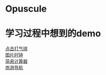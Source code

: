 # Opuscule
<h1>学习过程中想到的demo</h1>
<a href="https://htmlpreview.github.io/?https://github.com/cold-code/Opuscule/blob/master/Fly%20balloon/balloon.html">点击打气球</a><br>
<a href="https://htmlpreview.github.io/?https://github.com/cold-code/Opuscule/blob/master/The%20clock/The%20clock%20.html">图片时钟</a><br>
<a href="https://htmlpreview.github.io/?https://github.com/cold-code/Opuscule/blob/master/Simple%20calculator/08j.html">简易计算器</a><br>
<a href="https://htmlpreview.github.io/?https://github.com/cold-code/Opuscule/blob/master/tourism%20index/%E7%BB%93%E7%82%B9%E6%93%8D%E4%BD%9C.html">旅游导航</a><br>
